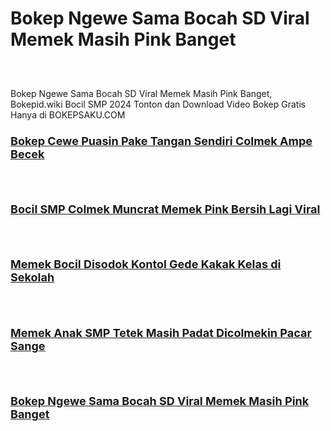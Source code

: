 # Bokep Ngewe Sama Bocah SD Viral Memek Masih Pink Banget
<div class="separator" style="clear: both;"><a href="https://alihkansaku.blogspot.com/2024/11/bokep-jilatin-memek-pacar-terus-dientot.html" style="display: block; padding: 1em 0; text-align: center; "><img alt="" border="0" data-original-height="464" data-original-width="819" src="https://blogger.googleusercontent.com/img/b/R29vZ2xl/AVvXsEjys7w1_GTEMbGM8-ozkhAFPdCV5oFW_HUUYgOQQeZ1PqFcsE9TuYSMNyMy7ZKku2I8_fBr3s8f6w4xegR5IbcGfRy3kJ0QM_B0noBY8fKwUx-V5RJNJeuT1skfBOqUcSWflq6xcC8kSKq0ZUWAFQuTL1TDYNd6CwJvvwtLBQiRvtC-2bk0gBZ6yd-nDo5K/s320/Bocil+SD+Pertama+Ngentot+Malah+Ketagihan.webp"/></a></div>

Bokep Ngewe Sama Bocah SD Viral Memek Masih Pink Banget, Bokepid.wiki Bocil SMP 2024 Tonton dan Download Video Bokep Gratis Hanya di BOKEPSAKU.COM
<br />

<!--No 1    Video Bokep Indonesia-->

<h3 style="text-align: left;">
  <a href="https://alihkansaku.blogspot.com/2024/11/colmek-memek-tembem-abg-hijab.html" target="_blank"><span style="font-size: large;">
<b>Bokep Cewe Puasin Pake Tangan Sendiri Colmek Ampe Becek</b></span></a>
</h3>

<div class="separator" style="clear: both;"><a href="https://alihkansaku.blogspot.com/2024/11/colmek-memek-tembem-abg-hijab.html" style="display: block; padding: 1em 0; text-align: center; "><img alt="" border="0" data-original-height="464" data-original-width="819" src="https://blogger.googleusercontent.com/img/b/R29vZ2xl/AVvXsEjYNBb3ELbTtv2pQ8tCnp3Ir44LSlPZ0gfvCXNDeNbxRn5clYVHjxUDvn7riqh20QR4MjL792pojclvUA6VLl2fJRB3hNgBgTFtJ-XHnIwoGfBERnDGFaSALTjkztwn6uyI3njaKCPN9TxP9frqNxcRFn1zgsgT3LggAX1TyoKPFDdY1WT6NMkzju_w3z4/s320/ABG+SMA+Ngocok+Memek+Pink+Lagi+Sange+Berat+Sendirian.jpg"/></a></div>



<!--No 2    Video Bokep Indonesia-->

<h3 style="text-align: left;">
  <a href="https://alihkansaku.blogspot.com/2024/11/bocil-sd-ketagihan-colmek-memek-pink.html" target="_blank"><span style="font-size: large;">
<b>Bocil SMP Colmek Muncrat Memek Pink Bersih Lagi Viral</b></span></a>
</h3>

<div class="separator" style="clear: both;"><a href="https://alihkansaku.blogspot.com/2024/11/bocil-sd-ketagihan-colmek-memek-pink.html" style="display: block; padding: 1em 0; text-align: center; "><img alt="" border="0" data-original-height="464" data-original-width="819" src="https://blogger.googleusercontent.com/img/b/R29vZ2xl/AVvXsEiTR_X5oFy_gHknzvc0vkffK7gMxo0sBX2H8B7LU-4wdRh5kE9uktemfAHnBvoqqe8kzPg7LeP55yctv7KZ8-1LYLXiLnXAAcsnHiqiTAFaEfon_zpENWvm9fA4zOzVYzvJUb1bfZBcYuVRV8EJNft5oT8pt0JKfthgYnecIzu-djVtWI1GxXIUvS-gF08/s320/Bokep-Indo-ABG-Toge-Colmek-Kangen-Pengen-Dientot.webp"/></a></div>


<!--No 3    Video Bokep Indonesia-->

<h3 style="text-align: left;">
  <a href="https://alihkansaku.blogspot.com/2024/11/bokep-indo-jilbab-malu-malu-ngewe.html target="_blank"><span style="font-size: large;">
<b>Memek Bocil Disodok Kontol Gede Kakak Kelas di Sekolah</b></span></a>
</h3>   
   
<div class="separator" style="clear: both;"><a href="https://alihkansaku.blogspot.com/2024/11/bokep-indo-jilbab-malu-malu-ngewe.html" style="display: block; padding: 1em 0; text-align: center; "><img alt="" border="0" data-original-height="464" data-original-width="819" src="https://blogger.googleusercontent.com/img/b/R29vZ2xl/AVvXsEhbZIy1LAwWsW7pPTE4HtwGOPICtwQXmwioFYOpKZJcAmTIxrLOSyvpcn1GUQMOar-b8PqyCmDDP5s1-WQmZijyRGhrUNOvF-CZcd_nK7V4VrXU9zCG883_i61etXSSWGiKIcl8tBSuRMjJGhnYZKs0fn3-xuAiDK9jmP0Lt7bKc8gJAln9T_O2RG9AZc0/s320/Memek+Bocil+Disodok+Kontol+Gede+Kakak+Kelas+di+Sekolah.webp"/></a></div>



<!--No 4    Video Bokep Indonesia-->
 
<h3 style="text-align: left;">
  <a href="https://alihkansaku.blogspot.com/2024/11/bocah-smp-di-colmekin-pacar-sampai.html" target="_blank"><span style="font-size: large;">
<b>Memek Anak SMP Tetek Masih Padat Dicolmekin Pacar Sange</b></span></a>
</h3>

<div class="separator" style="clear: both;"><a href="https://alihkansaku.blogspot.com/2024/11/bocah-smp-di-colmekin-pacar-sampai.html" style="display: block; padding: 1em 0; text-align: center; "><img alt="" border="0" data-original-height="464" data-original-width="819" src="https://blogger.googleusercontent.com/img/b/R29vZ2xl/AVvXsEiL-jB218WHSnV08xlJh7xEg5mlTks1f5qe7arHVOkaAGGE4gW0D-bbgEfeayzA2dR6-BsDvx6wpmpcxv22Sgey3VgSep8YOw2VE2_0jsuWs8phCnAnvAN7gYZSx56_CaYyZfBUHoAQgEYjr2J_JVV_xveBSSQldVXrVSj6SiCMUaxlPQ0GAs00eakt8yQ/s320/Memek+Anak+SMP+Tetek+Masih+Padat+Dicolmekin+Pacar+Sange.webp"/></a></div>



<!--No 5    Video Bokep Indonesia-->

<h3 style="text-align: left;">
  <a href="https://alihkansaku.blogspot.com/2024/11/bocil-smp-udah-ketagihan-ngewe-sama.html" target="_blank"><span style="font-size: large;">
<b>Bokep Ngewe Sama Bocah SD Viral Memek Masih Pink Banget</b></span></a>
</h3>

<div class="separator" style="clear: both;"><a href="https://alihkansaku.blogspot.com/2024/11/bocil-smp-udah-ketagihan-ngewe-sama.html" style="display: block; padding: 1em 0; text-align: center; "><img alt="" border="0" data-original-height="464" data-original-width="819" src="https://blogger.googleusercontent.com/img/b/R29vZ2xl/AVvXsEgJ6YKSkdc9VfU3r5_v7kzi7v_lTn37ng8g5u63k0Cqxpg5A0yuhWIm3xNaulkpkQjlBpDFjoEa4eJvxfm0MzHUHRM9INDGRNoefDcxDFiqJs_kGznjPw1eKRWoLPUPtUmzNErSu55wIYx7UNaCS7W_kYWrBQyhWp8FwwSibL9Yw85TSyblt7fzzelPZdA/s320/Bokep+Indo+ABG+Belajar+Ngentot+Dikamar+Kosan+Viral.webp"/></a></div>
